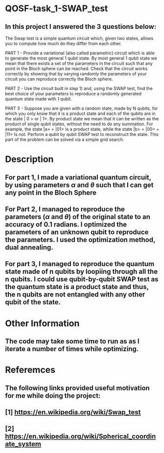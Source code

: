 # QOSF-task_1-SWAP_test

## In this project I answered the 3 questions below:

The Swap test is a simple quantum circuit which, given two states, allows you to compute how much do they differ from each other.

PART 1 - Provide a variational (also called parametric) circuit which is able to generate the most general 1 qubit state. By most general 1 qubit state we mean that there exists a set of the parameters in the circuit such that any point in the Bloch sphere can be reached. Check that the circuit works correctly by showing that by varying randomly the parameters of your circuit you can reproduce correctly the Bloch sphere.

PART 2 - Use the circuit built in step 1) and, using the SWAP test, find the best choice of your parameters to reproduce a randomly generated quantum state made with 1 qubit.

PART 3 - Suppose you are given with a random state, made by N qubits, for which you only know that it is a product state and each of the qubits are in the state | 0 > or | 1>. By product state we mean that it can be written as the product of single qubit states, without the need to do any summation. For example, the state
|a> = |01>
Is a product state, while the state
|b> = |00> + |11>
Is not. Perform a qubit by qubit SWAP test to reconstruct the state. This part of the problem can be solved via a simple grid search.

# Description

## For part 1, I made a variational quantum circuit, by using parameters $\alpha$ and $\theta$ such that I can get any point in the Bloch Sphere

## For Part 2, I managed to reproduce the parameters ($\alpha$ and $\theta$) of the original state to an accuracy of 0.1 radians. I optimized the parameters of an unknown qubit to reproduce the parameters. I used the optimization method, dual annealing.

## For part 3, I managed to reproduce the quantum state made of n qubits by loopiing through all the n qubits. I could use qubit-by-qubit SWAP test as the quantum state is a product state and thus, the n qubits are not entangled with any other qubit of the state. 

# Other Information

## The code may take some time to run as as I iterate a number of times while optimizing. 

# Referemces

## The following links provided useful motivation for me while doing the project:
## [1] https://en.wikipedia.org/wiki/Swap_test
## [2] https://en.wikipedia.org/wiki/Spherical_coordinate_system
